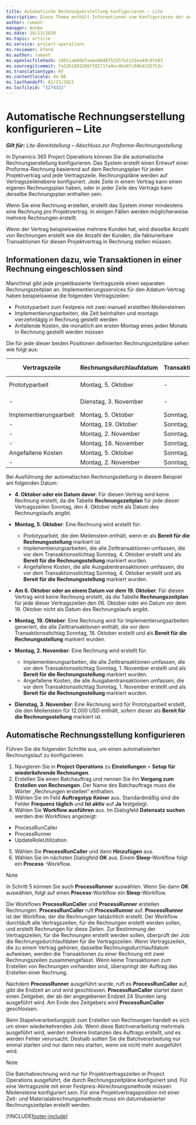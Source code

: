 ```yaml
---
title: Automatische Rechnungserstellung konfigurieren – Lite
description: Diese Thema enthält Informationen zum Konfigurieren der automatischen Erstellung von Proforma-Rechnungen.
author: rumant
manager: Annbe
ms.date: 10/13/2020
ms.topic: article
ms.service: project-operations
ms.reviewer: kfend
ms.author: rumant
ms.openlocfilehash: 1d911ab0defaaee40d8752557e1115ea49c8fa93
ms.sourcegitcommit: fa32b1893286f20271fa4ec4be8fc68bd135f53c
ms.translationtype: HT
ms.contentlocale: de-DE
ms.lasthandoff: 02/15/2021
ms.locfileid: "5274322"
---
```

# <a name="configure-automatic-invoice-creation---lite"></a>Automatische Rechnungserstellung konfigurieren – Lite
 
_**Gilt für:** Lite-Bereitstellung – Abschluss zur Proforma-Rechnungsstellung_

In Dynamics 365 Project Operations können Sie die automatische Rechnungserstellung konfigurieren. Das System erstellt einen Entwurf einer Proforma-Rechnung basierend auf dem Rechnungsplan für jeden Projektvertrag und jede Vertragszeile. Rechnungspläne werden auf Vertragszeilenebene konfiguriert. Jede Zeile in einem Vertrag kann einen eigenen Rechnungsplan haben, oder in jeder Zeile des Vertrags kann derselbe Rechnungsplan enthalten sein.

Wenn Sie eine Rechnung erstellen, erstellt das System immer mindestens eine Rechnung pro Projektvertrag. In einigen Fällen werden möglicherweise mehrere Rechnungen erstellt.

Wenn der Vertrag beispielsweise mehrere Kunden hat, wird dieselbe Anzahl von Rechnungen erstellt wie die Anzahl der Kunden, die fakturierbare Transaktionen für diesen Projektvertrag in Rechnung stellen müssen.

## <a name="understand-how-transactions-are-included-on-an-invoice"></a>Informationen dazu, wie Transaktionen in einer Rechnung eingeschlossen sind 

Manchmal gibt jede projektbasierte Vertragszeile einen separaten Rechnungszeitplan an. Implementierungsservices für den Adatum-Vertrag haben beispielsweise die folgenden Vertragszeilen:

- Prototyparbeit zum Festpreis mit zwei manuell erstellten Meilensteinen
- Implementierungsarbeiten, die Zeit beinhalten und montags vierzehntägig in Rechnung gestellt werden
- Anfallende Kosten, die monatlich am ersten Montag eines jeden Monats in Rechnung gestellt werden müssen

Die für jede dieser beiden Positionen definierten Rechnungszeitpläne sehen wie folgt aus:

| Vertragszeile | Rechnungsdurchlaufdatum | Transaktionsabschnittsdatum | Meilensteindatum | Meilenstein-Betrag |
| --- | --- | --- | --- | --- |
| Prototyparbeit | Montag, 5. Oktober | - | Montag, 5. Oktober | 5.000 USD |
| - | Dienstag, 3. November | - | Dienstag, 3. November | 12.000 USD |
| Implementierungsarbeit | Montag, 5. Oktober | Sonntag, 4. Oktober | - | - |
| - | Montag, 19. Oktober | Sonntag, 18. Oktober | - | - |
| - | Montag, 2. November | Sonntag, 1. November | - | - |
| - | Montag, 16. November | Sonntag, 15. November | - | - |
| Angefallene Kosten | Montag, 5. Oktober | Sonntag, 4. Oktober | - | - |
| - | Montag, 2. November | Sonntag, 1. November | - | - |

Bei Ausführung der automatischen Rechnungsstellung in diesem Beispiel am folgenden Datum:

- **4. Oktober oder ein Datum davor**: Für diesen Vertrag wird keine Rechnung erstellt, da die Tabelle **Rechnungszeitplan** für jede dieser Vertragszeilen Sonntag, den 4. Oktober nicht als Datum des Rechnungslaufs angibt.
- **Montag, 5. Oktober**: Eine Rechnung wird erstellt für:

    - Prototyparbeit, die den Meilenstein enthält, wenn er als **Bereit für die Rechnungsstellung** markiert ist
    - Implementierungsarbeiten, die alle Zeittransaktionen umfassen, die vor dem Transaktionsstichtag Sonntag, 4. Oktober erstellt und als **Bereit für die Rechnungsstellung** markiert wurden.
    - Angefallene Kosten, die alle Ausgabentransaktionen umfassen, die vor dem Transaktionsstichtag Sonntag, 4. Oktober erstellt und als **Bereit für die Rechnungsstellung** markiert wurden.
  
- **Am 6. Oktober oder an einem Datum vor dem 19. Oktober**: Für diesen Vertrag wird keine Rechnung erstellt, da die Tabelle **Rechnungszeitplan** für jede dieser Vertragszeilen den 06. Oktober oder ein Datum vor dem 19. Oktober nicht als Datum des Rechnungslaufs angibt.
- **Montag, 19. Oktober**: Eine Rechnung wird für Implementierungsarbeiten generiert, die alle Zeittransaktionen enthält, die vor dem Transaktionsstichtag Sonntag, 18. Oktober erstellt und als **Bereit für die Rechnungsstellung** markiert wurden.
- **Montag, 2. November**: Eine Rechnung wird erstellt für:

    - Implementierungsarbeiten, die alle Zeittransaktionen umfassen, die vor dem Transaktionsstichtag Sonntag, 1. November erstellt und als **Bereit für die Rechnungsstellung** markiert wurden.
    - Angefallene Kosten, die alle Ausgabentransaktionen umfassen, die vor dem Transaktionsstichtag Sonntag, 1. November erstellt und als **Bereit für die Rechnungsstellung** markiert wurden.

- **Dienstag, 3. November**: Eine Rechnung wird für Prototyparbeit erstellt, die den Meilenstein für 12.000 USD enthält, sofern dieser als **Bereit für die Rechnungsstellung** markiert ist.

## <a name="configure-automatic-invoicing"></a>Automatische Rechnungsstellung konfigurieren

Führen Sie die folgenden Schritte aus, um einen automatisierten Rechnungslauf zu konfigurieren.

1. Navigieren Sie in **Project Operations** zu **Einstellungen** > **Setup für wiederkehrende Rechnungen**.
2. Erstellen Sie einen Batchauftrag und nennen Sie ihn **Vorgang zum Erstellen von Rechnungen**. Der Name des Batchauftrags muss die Wörter „Rechnungen erstellen“ enthalten.
3. Wählen Sie im Feld **Auftragstyp** **Keiner** aus. Standardmäßig sind die Felder **Frequenz täglich** und **Ist aktiv** auf **Ja** festgelegt.
4. Wählen Sie **Workflow ausführen** aus. Im Dialogfeld **Datensatz suchen** werden drei Workflows angezeigt:

- ProcessRunCaller
- ProcessRunner
- UpdateRoleUtilization

5. Wählen Sie **ProcessRunCaller** und dann **Hinzufügen** aus.
6. Wählen Sie im nächsten Dialogfeld **OK** aus. Einem **Sleep**-Workflow folgt ein **Process** -Workflow. 

> [!NOTE]
> In Schritt 5 können Sie auch **ProcessRunner** auswählen. Wenn Sie dann **OK** auswählen, folgt auf einen **Process**-Workflow ein **Sleep**-Workflow.

Die Workflows **ProcessRunCaller** und **ProcessRunner** erstellen Rechnungen. **ProcessRunCaller** ruft **ProcessRunner** auf. **ProcessRunner** ist der Workflow, der die Rechnungen tatsächlich erstellt. Der Workflow durchläuft alle Vertragszeilen, für die Rechnungen erstellt werden sollen, und erstellt Rechnungen für diese Zeilen. Zur Bestimmung der Vertragszeilen, für die Rechnungen erstellt werden sollen, überprüft der Job die Rechnungsdurchlaufdaten für die Vertragszeilen. Wenn Vertragszeilen, die zu einem Vertrag gehören, dasselbe Rechnungsdurchlaufdatum aufweisen, werden die Transaktionen zu einer Rechnung mit zwei Rechnungszeilen zusammengefasst. Wenn keine Transaktionen zum Erstellen von Rechnungen vorhanden sind, überspringt der Auftrag das Erstellen einer Rechnung.

Nachdem **ProcessRunner** ausgeführt wurde, ruft es **ProcessRunCaller** auf, gibt die Endzeit an und wird geschlossen. **ProcessRunCaller** startet dann einen Zeitgeber, der ab der angegebenen Endzeit 24 Stunden lang ausgeführt wird. Am Ende des Zeitgebers wird **ProcessRunCaller** geschlossen.

Beim Stapelverarbeitungsjob zum Erstellen von Rechnungen handelt es sich um einen wiederkehrenden Job. Wenn diese Batchverarbeitung mehrmals ausgeführt wird, werden mehrere Instanzen des Auftrags erstellt, und es werden Fehler verursacht. Deshalb sollten Sie die Batchverarbeitung nur einmal starten und nur dann neu starten, wenn sie nicht mehr ausgeführt wird.

> [!NOTE]
> Die Batchabrechnung wird nur für Projektvertragszeilen in Project Operations ausgeführt, die durch Rechnungszeitpläne konfiguriert sind. Für eine Vertragszeile mit einer Festpreis-Abrechnungsmethode müssen Meilensteine konfiguriert sein. Für eine Projektvertragsposition mit einer Zeit- und Materialabrechnungsmethode muss ein datumsbasierter Rechnungszeitplan erstellt werden.


[!INCLUDE[footer-include](../../includes/footer-banner.md)]